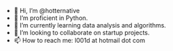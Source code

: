 - 👋 Hi, I’m @hotternative
- 👀 I’m proficient in Python.
- 🌱 I’m currently learning data analysis and algorithms.
- 💞️ I’m looking to collaborate on startup projects.
- 📫 How to reach me: l001d at hotmail dot com 

<!---
hotternative/hotternative is a ✨ special ✨ repository because its `README.md` (this file) appears on your GitHub profile.
You can click the Preview link to take a look at your changes.
--->
